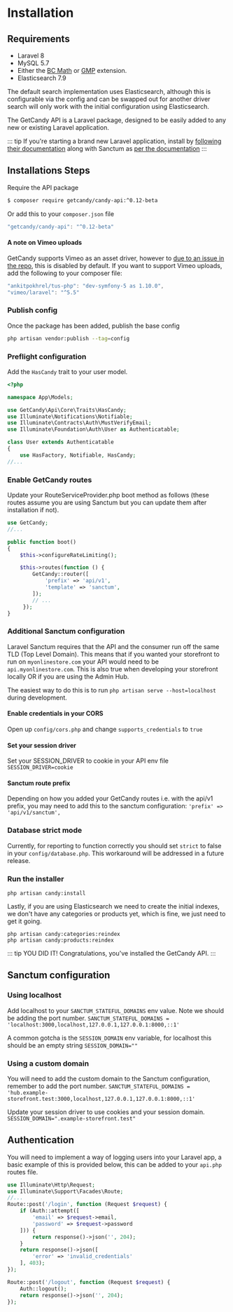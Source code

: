 # Installation


## Requirements

- Laravel 8
- MySQL 5.7
- Either the [BC Math](https://secure.php.net/manual/en/book.bc.php) or [GMP](https://secure.php.net/manual/en/book.gmp.php) extension.
- Elasticsearch 7.9

The default search implementation uses Elasticsearch, although this is configurable via the config and can be swapped out for another driver search will only work with the initial configuration using Elasticsearch.

The GetCandy API is a Laravel package, designed to be easily added to any new or existing Laravel application.

::: tip
If you're starting a brand new Laravel application, install by [following their documentation](https://laravel.com/docs/8.x) along with Sanctum as [per the documentation](https://laravel.com/docs/8.x/sanctum)
:::

## Installations Steps

Require the API package

```bash
$ composer require getcandy/candy-api:^0.12-beta
```

Or add this to your `composer.json` file

```javascript
"getcandy/candy-api": "^0.12-beta"
```

#### A note on Vimeo uploads
<!-- (**might be able to remove this**) -->
GetCandy supports Vimeo as an asset driver, however to [due to an issue in the repo](https://github.com/vimeo/laravel/issues/74), this is disabled by default. If you want to support Vimeo uploads, add the following to your composer file:

```javascript
"ankitpokhrel/tus-php": "dev-symfony-5 as 1.10.0",
"vimeo/laravel": "^5.5"
```

### Publish config

Once the package has been added, publish the base config

```bash
php artisan vendor:publish --tag=config
```

### Preflight configuration

Add the `HasCandy` trait to your user model.

```php
<?php

namespace App\Models;

use GetCandy\Api\Core\Traits\HasCandy;
use Illuminate\Notifications\Notifiable;
use Illuminate\Contracts\Auth\MustVerifyEmail;
use Illuminate\Foundation\Auth\User as Authenticatable;

class User extends Authenticatable
{
    use HasFactory, Notifiable, HasCandy;
//...
```

### Enable GetCandy routes

Update your RouteServiceProvider.php boot method as follows (these routes assume you are using Sanctum but you can update them after installation if not).

```php
use GetCandy;
//...

public function boot()
{
    $this->configureRateLimiting();

    $this->routes(function () {
        GetCandy::router([
            'prefix' => 'api/v1',
            'template' => 'sanctum',
        ]);
        // ...
     });
}
```

### Additional Sanctum configuration

Laravel Sanctum requires that the API and the consumer run off the same TLD (Top Level Domain). This means that if you wanted your storefront to run on `myonlinestore.com` your API would need to be `api.myonlinestore.com`. This is also true when developing your storefront locally OR if you are using the Admin Hub.

The easiest way to do this is to run `php artisan serve --host=localhost` during development.

#### Enable credentials in your CORS

Open up `config/cors.php` and change `supports_credentials` to `true`

#### Set your session driver
Set your SESSION_DRIVER to cookie in your API env file
`SESSION_DRIVER=cookie`

#### Sanctum route prefix
Depending on how you added your GetCandy routes i.e. with the api/v1 prefix, you may need to add this to the sanctum configuration:
`'prefix' => 'api/v1/sanctum',`

### Database strict mode

Currently, for reporting to function correctly you should set `strict` to false in your `config/database.php`. This workaround will be addressed in a future release.

### Run the installer

```
php artisan candy:install
```

Lastly, if you are using Elasticsearch we need to create the initial indexes, we don't have any categories or products yet, which is fine, we just need to get it going.

```
php artisan candy:categories:reindex
php artisan candy:products:reindex
```
::: tip YOU DID IT!
Congratulations, you've installed the GetCandy API.
:::

## Sanctum configuration

### Using localhost
Add localhost to your `SANCTUM_STATEFUL_DOMAINS` env value. Note we should be adding the port number.
`SANCTUM_STATEFUL_DOMAINS = 'localhost:3000,localhost,127.0.0.1,127.0.0.1:8000,::1'`

A common gotcha is the `SESSION_DOMAIN` env variable, for localhost this should be an empty string
`SESSION_DOMAIN=""`

### Using a custom domain
You will need to add the custom domain to the Sanctum configuration, remember to add the port number.
`SANCTUM_STATEFUL_DOMAINS = 'hub.example-storefront.test:3000,localhost,127.0.0.1,127.0.0.1:8000,::1'`

Update your session driver to use cookies and your session domain.
`SESSION_DOMAIN=".example-storefront.test"`

## Authentication
You will need to implement a way of logging users into your Laravel app, a basic example of this is provided below, this can be added to your `api.php` routes file.

```php
use Illuminate\Http\Request;
use Illuminate\Support\Facades\Route;
//...
Route::post('/login', function (Request $request) {
    if (Auth::attempt([
        'email' => $request->email,
        'password' => $request->password
    ])) {
        return response()->json('', 204);
    }
    return response()->json([
        'error' => 'invalid_credentials'
    ], 403);
});

Route::post('/logout', function (Request $request) {
    Auth::logout();
    return response()->json('', 204);
});
```